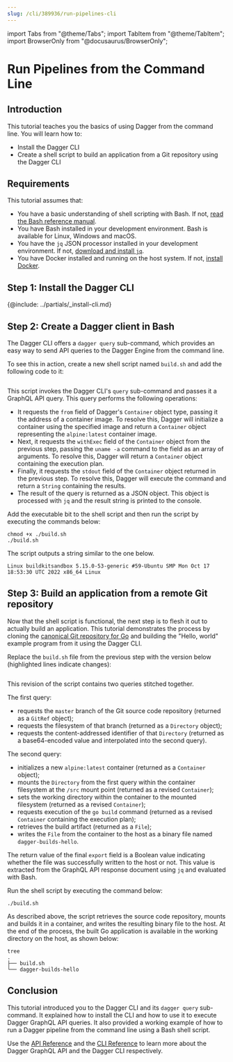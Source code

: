 ```yaml
---
slug: /cli/389936/run-pipelines-cli
---
```


import Tabs from "@theme/Tabs";
import TabItem from "@theme/TabItem";
import BrowserOnly from "@docusaurus/BrowserOnly";

# Run Pipelines from the Command Line

## Introduction

This tutorial teaches you the basics of using Dagger from the command line. You will learn how to:

- Install the Dagger CLI
- Create a shell script to build an application from a Git repository using the Dagger CLI

## Requirements

This tutorial assumes that:

- You have a basic understanding of shell scripting with Bash. If not, [read the Bash reference manual](https://www.gnu.org/software/bash/manual/bash.html).
- You have Bash installed in your development environment. Bash is available for Linux, Windows and macOS.
- You have the `jq` JSON processor installed in your development environment. If not, [download and install `jq`](https://github.com/stedolan/jq).
- You have Docker installed and running on the host system. If not, [install Docker](https://docs.docker.com/engine/install/).

## Step 1: Install the Dagger CLI

{@include: ../partials/_install-cli.md}

## Step 2: Create a Dagger client in Bash

The Dagger CLI offers a `dagger query` sub-command, which provides an easy way to send API queries to the Dagger Engine from the command line.

To see this in action, create a new shell script named `build.sh` and add the following code to it:

```shell file=snippets/get-started/step2/build.sh
```

This script invokes the Dagger CLI's `query` sub-command and passes it a GraphQL API query. This query performs the following operations:

- It requests the `from` field of Dagger's `Container` object type, passing it the address of a container image. To resolve this, Dagger will initialize a container using the specified image and return a `Container` object representing the `alpine:latest` container image.
- Next, it requests the `withExec` field of the `Container` object from the previous step, passing  the `uname -a` command to the field as an array of arguments. To resolve this, Dagger will return a `Container` object containing the execution plan.
- Finally, it requests the `stdout` field of the `Container` object returned in the previous step. To resolve this, Dagger will execute the command and return a `String` containing the results.
- The result of the query is returned as a JSON object. This object is processed with `jq` and the result string is printed to the console.

Add the executable bit to the shell script and then run the script by executing the commands below:

```shell
chmod +x ./build.sh
./build.sh
```

The script outputs a string similar to the one below.

```shell
Linux buildkitsandbox 5.15.0-53-generic #59-Ubuntu SMP Mon Oct 17 18:53:30 UTC 2022 x86_64 Linux
```

## Step 3: Build an application from a remote Git repository

Now that the shell script is functional, the next step is to flesh it out to actually build an application. This tutorial demonstrates the process by cloning the [canonical Git repository for Go](https://go.googlesource.com/example/+/HEAD/hello) and building the "Hello, world" example program from it using the Dagger CLI.

Replace the `build.sh` file from the previous step with the version below (highlighted lines indicate changes):

```shell file=snippets/get-started/step3/build.sh
```

This revision of the script contains two queries stitched together.

The first query:

- requests the `master` branch of the Git source code repository (returned as a `GitRef` object);
- requests the filesystem of that branch (returned as a `Directory` object);
- requests the content-addressed identifier of that `Directory` (returned as a base64-encoded value and interpolated into the second query).

The second query:

- initializes a new `alpine:latest` container (returned as a `Container` object);
- mounts the `Directory` from the first query within the container filesystem at the `/src` mount point (returned as a revised `Container`);
- sets the working directory within the container to the mounted filesystem (returned as a revised `Container`);
- requests execution of the `go build` command (returned as a revised `Container` containing the execution plan);
- retrieves the build artifact (returned as a `File`);
- writes the `File` from the container to the host as a binary file named `dagger-builds-hello`.

The return value of the final `export` field is a Boolean value indicating whether the file was successfully written to the host or not. This value is extracted from the GraphQL API response document using `jq` and evaluated with Bash.

Run the shell script by executing the command below:

```shell
./build.sh
```

As described above, the script retrieves the source code repository, mounts and builds it in a container, and writes the resulting binary file to the host. At the end of the process, the built Go application is available in the working directory on the host, as shown below:

```shell
tree
.
├── build.sh
└── dagger-builds-hello
```

## Conclusion

This tutorial introduced you to the Dagger CLI and its `dagger query` sub-command. It explained how to install the CLI and how to use it to execute Dagger GraphQL API queries. It also provided a working example of how to run a Dagger pipeline from the command line using a Bash shell script.

Use the [API Reference](https://docs.dagger.io/api/reference) and the [CLI Reference](./979595-reference.md) to learn more about the Dagger GraphQL API and the Dagger CLI respectively.
